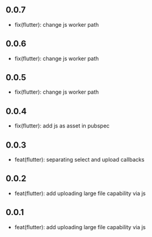 ## 0.0.7
* fix(flutter): change js worker path

## 0.0.6
* fix(flutter): change js worker path

## 0.0.5
* fix(flutter): change js worker path

## 0.0.4
* fix(flutter): add js as asset in pubspec

## 0.0.3
* feat(flutter): separating select and upload callbacks

## 0.0.2
* feat(flutter): add uploading large file capability via js

## 0.0.1
* feat(flutter): add uploading large file capability via js
